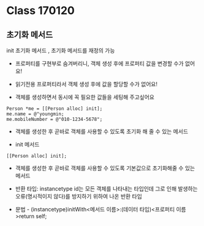 # Class 170120

## 초기화 메서드

init 초기화 메서드 , 초기화 메서드를 재정의 가능

 * 프로퍼티를 구현부로 숨겨버리니, 객체 생성 후에 프로퍼티 값을 변경할 수가 없어요!
 
 * 읽기전용 프로퍼티라서 객체 생성 후에 값을 할당할 수가 없어요!

 * 객체를 생성하면서 동시에 꼭 필요한 값들을 세팅해 주고싶어요

 
```
Person *me = [[Person alloc] init];
me.name = @"youngmin;
me.mobileNumber = @"010-1234-5678";
```
* 객체를 생성한 후 곧바로 객체를 사용할 수 있도록 초기화 해 줄 수 있는 메서드

* init 메서드 

```
[[Person alloc] init];
```

* 객체를 생성한 후 곧바로 객체를 사용할 수 있도록 기본값으로 초기화해줄 수 있는 메서드


* 반환 타입: instancetype id는 모든 객체를 나타내는 타입인데 그로 인해 발생하는 오류(명시적이지 않다)를 방지하기 위하여 나온 반환 타입
* 문법 - (instancetype)initWith<메서드 이름>:(데이터 타입)<프로퍼티 이름>return self;